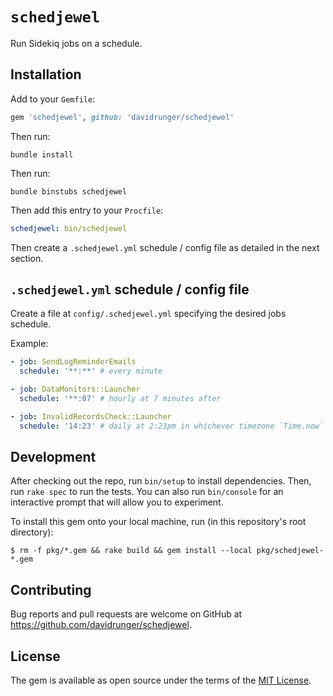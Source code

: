 # `schedjewel`

Run Sidekiq jobs on a schedule.

## Installation

Add to your `Gemfile`:

```rb
gem 'schedjewel', github: 'davidrunger/schedjewel'
```

Then run:

```
bundle install
```

Then run:

```
bundle binstubs schedjewel
```

Then add this entry to your `Procfile`:

```yml
schedjewel: bin/schedjewel
```

Then create a `.schedjewel.yml` schedule / config file as detailed in the next section.

## `.schedjewel.yml` schedule / config file

Create a file at `config/.schedjewel.yml` specifying the desired jobs schedule.

Example:

```yml
- job: SendLogReminderEmails
  schedule: '**:**' # every minute

- job: DataMonitors::Launcher
  schedule: '**:07' # hourly at 7 minutes after

- job: InvalidRecordsCheck::Launcher
  schedule: '14:23' # daily at 2:23pm in whichever timezone `Time.now` uses
```

## Development

After checking out the repo, run `bin/setup` to install dependencies. Then, run `rake spec` to run
the tests. You can also run `bin/console` for an interactive prompt that will allow you to
experiment.

To install this gem onto your local machine, run (in this repository's root directory):

```
$ rm -f pkg/*.gem && rake build && gem install --local pkg/schedjewel-*.gem
```

## Contributing

Bug reports and pull requests are welcome on GitHub at https://github.com/davidrunger/schedjewel.

## License

The gem is available as open source under the terms of the [MIT
License](https://opensource.org/licenses/MIT).
